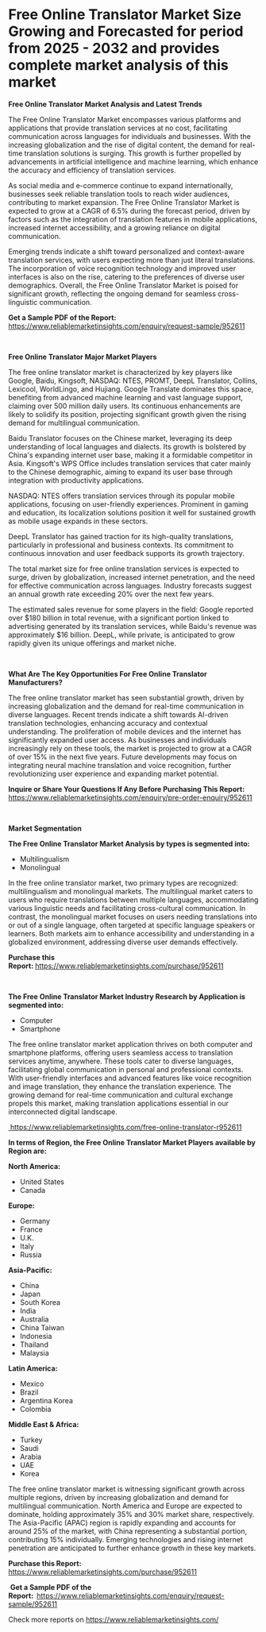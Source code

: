 <p><h1>Free Online Translator Market Size Growing and Forecasted for period from 2025 - 2032 and provides complete market analysis of this market</h1></p><p><strong>Free Online Translator Market Analysis and Latest Trends</strong></p>
<p><p>The Free Online Translator Market encompasses various platforms and applications that provide translation services at no cost, facilitating communication across languages for individuals and businesses. With the increasing globalization and the rise of digital content, the demand for real-time translation solutions is surging. This growth is further propelled by advancements in artificial intelligence and machine learning, which enhance the accuracy and efficiency of translation services.</p><p>As social media and e-commerce continue to expand internationally, businesses seek reliable translation tools to reach wider audiences, contributing to market expansion. The Free Online Translator Market is expected to grow at a CAGR of 6.5% during the forecast period, driven by factors such as the integration of translation features in mobile applications, increased internet accessibility, and a growing reliance on digital communication.</p><p>Emerging trends indicate a shift toward personalized and context-aware translation services, with users expecting more than just literal translations. The incorporation of voice recognition technology and improved user interfaces is also on the rise, catering to the preferences of diverse user demographics. Overall, the Free Online Translator Market is poised for significant growth, reflecting the ongoing demand for seamless cross-linguistic communication.</p></p>
<p><strong>Get a Sample PDF of the Report:&nbsp;</strong> <a href="https://www.reliablemarketinsights.com/enquiry/request-sample/952611?utm_campaign=2951&utm_medium=2&utm_source=Github&utm_content=ia&utm_term=07032025&utm_id=free-online-translator">https://www.reliablemarketinsights.com/enquiry/request-sample/952611</a></p>
<p>&nbsp;</p>
<p><strong>Free Online Translator Major Market Players</strong></p>
<p><p>The free online translator market is characterized by key players like Google, Baidu, Kingsoft, NASDAQ: NTES, PROMT, DeepL Translator, Collins, Lexicool, WorldLingo, and Hujiang. Google Translate dominates this space, benefiting from advanced machine learning and vast language support, claiming over 500 million daily users. Its continuous enhancements are likely to solidify its position, projecting significant growth given the rising demand for multilingual communication.</p><p>Baidu Translator focuses on the Chinese market, leveraging its deep understanding of local languages and dialects. Its growth is bolstered by China's expanding internet user base, making it a formidable competitor in Asia. Kingsoft's WPS Office includes translation services that cater mainly to the Chinese demographic, aiming to expand its user base through integration with productivity applications.</p><p>NASDAQ: NTES offers translation services through its popular mobile applications, focusing on user-friendly experiences. Prominent in gaming and education, its localization solutions position it well for sustained growth as mobile usage expands in these sectors.</p><p>DeepL Translator has gained traction for its high-quality translations, particularly in professional and business contexts. Its commitment to continuous innovation and user feedback supports its growth trajectory.</p><p>The total market size for free online translation services is expected to surge, driven by globalization, increased internet penetration, and the need for effective communication across languages. Industry forecasts suggest an annual growth rate exceeding 20% over the next few years.</p><p>The estimated sales revenue for some players in the field: Google reported over $180 billion in total revenue, with a significant portion linked to advertising generated by its translation services, while Baidu's revenue was approximately $16 billion. DeepL, while private, is anticipated to grow rapidly given its unique offerings and market niche.</p></p>
<p>&nbsp;</p>
<p><strong>What Are The Key Opportunities For Free Online Translator Manufacturers?</strong></p>
<p><p>The free online translator market has seen substantial growth, driven by increasing globalization and the demand for real-time communication in diverse languages. Recent trends indicate a shift towards AI-driven translation technologies, enhancing accuracy and contextual understanding. The proliferation of mobile devices and the internet has significantly expanded user access. As businesses and individuals increasingly rely on these tools, the market is projected to grow at a CAGR of over 15% in the next five years. Future developments may focus on integrating neural machine translation and voice recognition, further revolutionizing user experience and expanding market potential.</p></p>
<p><strong>Inquire or Share Your Questions If Any Before Purchasing This Report:</strong> <a href="https://www.reliablemarketinsights.com/enquiry/pre-order-enquiry/952611?utm_campaign=2951&utm_medium=2&utm_source=Github&utm_content=ia&utm_term=07032025&utm_id=free-online-translator">https://www.reliablemarketinsights.com/enquiry/pre-order-enquiry/952611</a></p>
<p>&nbsp;</p>
<p><strong>Market Segmentation</strong></p>
<p><strong>The Free Online Translator Market Analysis by types is segmented into:</strong></p>
<p><ul><li>Multilingualism</li><li>Monolingual</li></ul></p>
<p><p>In the free online translator market, two primary types are recognized: multilingualism and monolingual markets. The multilingual market caters to users who require translations between multiple languages, accommodating various linguistic needs and facilitating cross-cultural communication. In contrast, the monolingual market focuses on users needing translations into or out of a single language, often targeted at specific language speakers or learners. Both markets aim to enhance accessibility and understanding in a globalized environment, addressing diverse user demands effectively.</p></p>
<p><strong>Purchase this Report:&nbsp;</strong><a href="https://www.reliablemarketinsights.com/purchase/952611?utm_campaign=2951&utm_medium=2&utm_source=Github&utm_content=ia&utm_term=07032025&utm_id=free-online-translator">https://www.reliablemarketinsights.com/purchase/952611</a></p>
<p>&nbsp;</p>
<p><strong>The Free Online Translator Market Industry Research by Application is segmented into:</strong></p>
<p><ul><li>Computer</li><li>Smartphone</li></ul></p>
<p><p>The free online translator market application thrives on both computer and smartphone platforms, offering users seamless access to translation services anytime, anywhere. These tools cater to diverse languages, facilitating global communication in personal and professional contexts. With user-friendly interfaces and advanced features like voice recognition and image translation, they enhance the translation experience. The growing demand for real-time communication and cultural exchange propels this market, making translation applications essential in our interconnected digital landscape.</p></p>
<p><a href="https://www.reliablemarketinsights.com/free-online-translator-r952611?utm_campaign=2951&utm_medium=2&utm_source=Github&utm_content=ia&utm_term=07032025&utm_id=free-online-translator">&nbsp;https://www.reliablemarketinsights.com/free-online-translator-r952611</a></p>
<p><strong>In terms of Region, the Free Online Translator Market Players available by Region are:</strong></p>
<p>
    <p> <strong> North America: </strong>
        <ul>
            <li>United States</li>
            <li>Canada</li>
        </ul>
        </p> 
    <p> <strong> Europe: </strong>
        <ul>
            <li>Germany</li>
            <li>France</li>
            <li>U.K.</li>
            <li>Italy</li>
            <li>Russia</li>
        </ul>
        </p> 
    <p> <strong> Asia-Pacific: </strong>
        <ul>
            <li>China</li>
            <li>Japan</li>
            <li>South Korea</li>
            <li>India</li>
            <li>Australia</li>
            <li>China Taiwan</li>
            <li>Indonesia</li>
            <li>Thailand</li>
            <li>Malaysia</li>
        </ul>
        </p> 
    <p> <strong> Latin America: </strong>
        <ul>
            <li>Mexico</li>
            <li>Brazil</li>
            <li>Argentina Korea</li>
            <li>Colombia</li>
        </ul>
        </p> 
    <p> <strong> Middle East & Africa: </strong>
        <ul>
            <li>Turkey</li>
            <li>Saudi</li>
            <li>Arabia</li>
            <li>UAE</li>
            <li>Korea</li>
        </ul>
    </p>
    </p>
<p><p>The free online translator market is witnessing significant growth across multiple regions, driven by increasing globalization and demand for multilingual communication. North America and Europe are expected to dominate, holding approximately 35% and 30% market share, respectively. The Asia-Pacific (APAC) region is rapidly expanding and accounts for around 25% of the market, with China representing a substantial portion, contributing 15% individually. Emerging technologies and rising internet penetration are anticipated to further enhance growth in these key markets.</p></p>
<p><strong>Purchase this Report: </strong><a href="https://www.reliablemarketinsights.com/purchase/952611?utm_campaign=2951&utm_medium=2&utm_source=Github&utm_content=ia&utm_term=07032025&utm_id=free-online-translator">https://www.reliablemarketinsights.com/purchase/952611</a></p>
<p>&nbsp;<strong>Get a Sample PDF of the Report:&nbsp;&nbsp;</strong><a href="https://www.reliablemarketinsights.com/enquiry/request-sample/952611?utm_campaign=2951&utm_medium=2&utm_source=Github&utm_content=ia&utm_term=07032025&utm_id=free-online-translator">https://www.reliablemarketinsights.com/enquiry/request-sample/952611</a></p>
<p><strong></strong></p>
<p>Check more reports on <a href="https://www.reliablemarketinsights.com/?utm_campaign=2951&utm_medium=2&utm_source=Github&utm_content=ia&utm_term=07032025&utm_id=free-online-translator">https://www.reliablemarketinsights.com/</a></p>